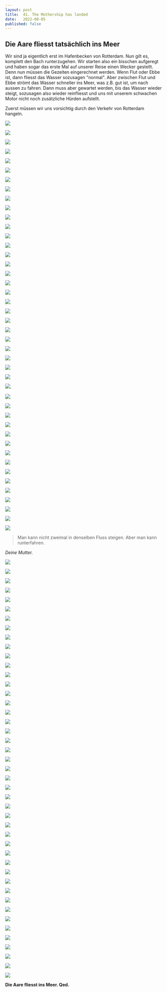 ```yaml
---
layout: post
title:  41. The Mothership has landed
date:   2022-08-05
published: false
---
```


##  Die Aare fliesst tatsächlich ins Meer ##

Wir sind ja eigentlich erst im Hafenbecken von Rotterdam. Nun gilt es, komplett den Bach runterzugehen. Wir starten also ein  bisschen aufgeregt und haben sogar das erste Mal auf unserer Reise einen Wecker gestellt. Denn nun müssen die Gezeiten eingerechnet werden. Wenn Flut oder Ebbe ist, dann fliesst das Wasser sozusagen "normal". Aber zwischen Flut und Ebbe strömt das Wasser schneller ins Meer, was z.B. gut ist, um nach aussen zu fahren. Dann muss aber gewartet werden, bis das Wasser wieder steigt, sozusagen also wieder reinfliesst und uns mit unserem schwachen Motor nicht noch zusätzliche Hürden aufstellt.

Zuerst müssen wir uns vorsichtig durch den Verkehr von Rotterdam hangeln.

![](/img/22020806__ms_res_aaremeer_0.jpg)

![](/img/22020806__ms_res_aaremeer_1.jpg)

![](/img/22020806__ms_res_aaremeer_2.jpg)

![](/img/22020806__ms_res_aaremeer_3.jpg)

![](/img/22020806__ms_res_aaremeer_4.jpg)

![](/img/22020806__ms_res_aaremeer_5.jpg)

![](/img/22020806__ms_res_aaremeer_6.jpg)

![](/img/22020806__ms_res_aaremeer_7.jpg)

![](/img/22020806__ms_res_aaremeer_8.jpg)

![](/img/22020806__ms_res_aaremeer_9.jpg)

![](/img/22020806__ms_res_aaremeer_10.jpg)

![](/img/22020806__ms_res_aaremeer_11.jpg)

![](/img/22020806__ms_res_aaremeer_12.jpg)

![](/img/22020806__ms_res_aaremeer_13.jpg)

![](/img/22020806__ms_res_aaremeer_14.jpg)

![](/img/22020806__ms_res_aaremeer_15.jpg)

![](/img/22020806__ms_res_aaremeer_16.jpg)

![](/img/22020806__ms_res_aaremeer_17.jpg)

![](/img/22020806__ms_res_aaremeer_18.jpg)

![](/img/22020806__ms_res_aaremeer_19.jpg)

![](/img/22020806__ms_res_aaremeer_20.jpg)

![](/img/22020806__ms_res_aaremeer_21.jpg)

![](/img/22020806__ms_res_aaremeer_22.jpg)

![](/img/22020806__ms_res_aaremeer_23.jpg)

![](/img/22020806__ms_res_aaremeer_24.jpg)

![](/img/22020806__ms_res_aaremeer_25.jpg)

![](/img/22020806__ms_res_aaremeer_26.jpg)

![](/img/22020806__ms_res_aaremeer_27.jpg)

![](/img/22020806__ms_res_aaremeer_28.jpg).

![](/img/22020806__ms_res_aaremeer_29.jpg)

![](/img/22020806__ms_res_aaremeer_30.jpg)

![](/img/22020806__ms_res_aaremeer_31.jpg)

![](/img/22020806__ms_res_aaremeer_32.jpg)

![](/img/22020806__ms_res_aaremeer_33.jpg)

![](/img/22020806__ms_res_aaremeer_34.jpg)

![](/img/22020806__ms_res_aaremeer_35.jpg)

![](/img/22020806__ms_res_aaremeer_36.pg)

![](/img/22020806__ms_res_aaremeer_37.jpg)

![](/img/22020806__ms_res_aaremeer_38.pg)

![](/img/22020806__ms_res_aaremeer_39.jpg)

![](/img/22020806__ms_res_aaremeer_40.jpg)

![](/img/22020806__ms_res_aaremeer_41.jpg)

![](/img/22020806__ms_res_aaremeer_42.jpg)

![](/img/22020806__ms_res_aaremeer_43.jpg)


> Man kann nicht zweimal in denselben Fluss steigen. Aber man kann runterfahren.

*Deine Mutter.*


![](/img/22020806__ms_res_aaremeer_44.jpg)

![](/img/22020806__ms_res_aaremeer_45.jpg)

![](/img/22020806__ms_res_aaremeer_46.jpg)

![](/img/22020806__ms_res_aaremeer_47.jpg)

![](/img/22020806__ms_res_aaremeer_48.jpg)

![](/img/22020806__ms_res_aaremeer_49.jpg)

![](/img/22020806__ms_res_aaremeer_50.jpg)

![](/img/22020806__ms_res_aaremeer_51.pg)

![](/img/22020806__ms_res_aaremeer_52.pg)

![](/img/22020806__ms_res_aaremeer_53.pg)

![](/img/22020806__ms_res_aaremeer_54.jpg)

![](/img/22020806__ms_res_aaremeer_55.jpg)

![](/img/22020806__ms_res_aaremeer_56.jpg)

![](/img/22020806__ms_res_aaremeer_57.jpg)

![](/img/22020806__ms_res_aaremeer_58.jpg)

![](/img/22020806__ms_res_aaremeer_59.jpg)

![](/img/22020806__ms_res_aaremeer_60.jpg)

![](/img/22020806__ms_res_aaremeer_61.jpg)

![](/img/22020806__ms_res_aaremeer_62.pg)

![](/img/22020806__ms_res_aaremeer_63.pg)

![](/img/22020806__ms_res_aaremeer_64.pg)

![](/img/22020806__ms_res_aaremeer_65.jpg)

![](/img/22020806__ms_res_aaremeer_66.jpg)

![](/img/22020806__ms_res_aaremeer_67.jpg)

![](/img/22020806__ms_res_aaremeer_68.jpg)

![](/img/22020806__ms_res_aaremeer_69.jpg)

![](/img/22020806__ms_res_aaremeer_70.jpg)

![](/img/22020806__ms_res_aaremeer_71.jpg)

![](/img/22020806__ms_res_aaremeer_71.jpg)

![](/img/22020806__ms_res_aaremeer_72.jpg)

![](/img/22020806__ms_res_aaremeer_73.jpg)

![](/img/22020806__ms_res_aaremeer_74.jpg)

![](/img/22020806__ms_res_aaremeer_75.jpg)

![](/img/22020806__ms_res_aaremeer_76.jpg)

![](/img/22020806__ms_res_aaremeer_77.jpg)

![](/img/22020806__ms_res_aaremeer_78.jpg)

![](/img/22020806__ms_res_aaremeer_79.jpg)

![](/img/22020806__ms_res_aaremeer_80.jpg)

![](/img/22020806__ms_res_aaremeer_81.jpg)

![](/img/22020806__ms_res_aaremeer_82.jpg)

![](/img/22020806__ms_res_aaremeer_83.jpg)

![](/img/22020806__ms_res_aaremeer_84.jpg)

![](/img/22020806__ms_res_aaremeer_85.jpg)

![](/img/22020806__ms_res_aaremeer_86.jpg)

![](/img/22020806__ms_res_aaremeer_87.jpg)


**Die Aare fliesst ins Meer. Qed.**
